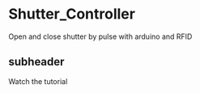 # Shutter_Controller
Open and close shutter by pulse with arduino and RFID

## subheader

Watch the tutorial
